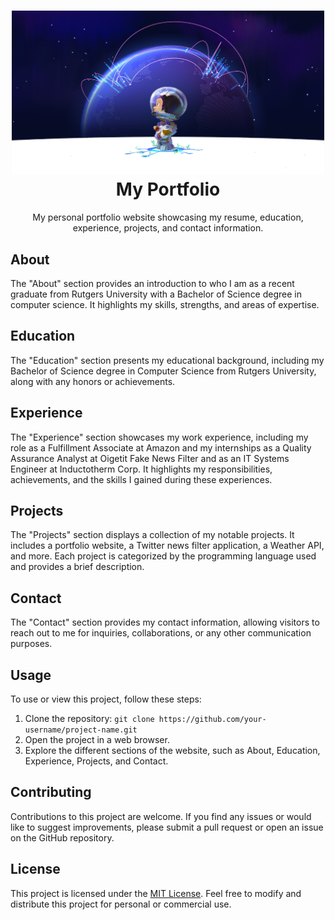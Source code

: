 <h1 align="center">
  <img src="project-logo.png" alt="Project Logo" width="500">
  <br>
  My Portfolio
</h1>

<p align="center">My personal portfolio website showcasing my resume, education, experience, projects, and contact information.</p>


## About

The "About" section provides an introduction to who I am as a recent graduate from Rutgers University with a Bachelor of Science degree in computer science. It highlights my skills, strengths, and areas of expertise.

## Education

The "Education" section presents my educational background, including my Bachelor of Science degree in Computer Science from Rutgers University, along with any honors or achievements.

## Experience

The "Experience" section showcases my work experience, including my role as a Fulfillment Associate at Amazon and my internships as a Quality Assurance Analyst at Oigetit Fake News Filter and as an IT Systems Engineer at Inductotherm Corp. It highlights my responsibilities, achievements, and the skills I gained during these experiences.

## Projects

The "Projects" section displays a collection of my notable projects. It includes a portfolio website, a Twitter news filter application, a Weather API, and more. Each project is categorized by the programming language used and provides a brief description.

## Contact

The "Contact" section provides my contact information, allowing visitors to reach out to me for inquiries, collaborations, or any other communication purposes.

## Usage

To use or view this project, follow these steps:

1. Clone the repository: `git clone https://github.com/your-username/project-name.git`
2. Open the project in a web browser.
3. Explore the different sections of the website, such as About, Education, Experience, Projects, and Contact.

## Contributing

Contributions to this project are welcome. If you find any issues or would like to suggest improvements, please submit a pull request or open an issue on the GitHub repository.

## License

This project is licensed under the [MIT License](LICENSE.md). Feel free to modify and distribute this project for personal or commercial use.

